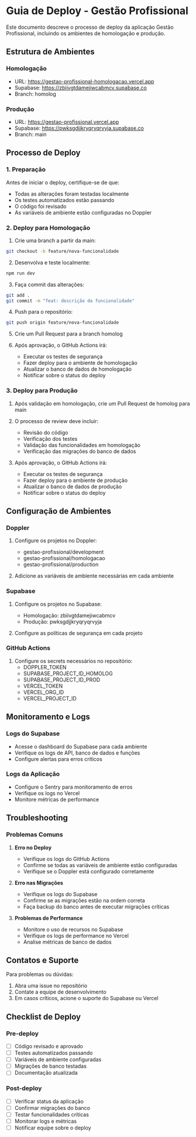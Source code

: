 # Guia de Deploy - Gestão Profissional

Este documento descreve o processo de deploy da aplicação Gestão Profissional, incluindo os ambientes de homologação e produção.

## Estrutura de Ambientes

### Homologação
- URL: https://gestao-profissional-homologacao.vercel.app
- Supabase: https://zbiivgtdamejiwcabmcv.supabase.co
- Branch: homolog

### Produção
- URL: https://gestao-profissional.vercel.app
- Supabase: https://pwksgdjjkryqryqrvyja.supabase.co
- Branch: main

## Processo de Deploy

### 1. Preparação

Antes de iniciar o deploy, certifique-se de que:
- Todas as alterações foram testadas localmente
- Os testes automatizados estão passando
- O código foi revisado
- As variáveis de ambiente estão configuradas no Doppler

### 2. Deploy para Homologação

1. Crie uma branch a partir da main:
```bash
git checkout -b feature/nova-funcionalidade
```

2. Desenvolva e teste localmente:
```bash
npm run dev
```

3. Faça commit das alterações:
```bash
git add .
git commit -m "feat: descrição da funcionalidade"
```

4. Push para o repositório:
```bash
git push origin feature/nova-funcionalidade
```

5. Crie um Pull Request para a branch homolog

6. Após aprovação, o GitHub Actions irá:
   - Executar os testes de segurança
   - Fazer deploy para o ambiente de homologação
   - Atualizar o banco de dados de homologação
   - Notificar sobre o status do deploy

### 3. Deploy para Produção

1. Após validação em homologação, crie um Pull Request de homolog para main

2. O processo de review deve incluir:
   - Revisão do código
   - Verificação dos testes
   - Validação das funcionalidades em homologação
   - Verificação das migrações do banco de dados

3. Após aprovação, o GitHub Actions irá:
   - Executar os testes de segurança
   - Fazer deploy para o ambiente de produção
   - Atualizar o banco de dados de produção
   - Notificar sobre o status do deploy

## Configuração de Ambientes

### Doppler

1. Configure os projetos no Doppler:
   - gestao-profissional/development
   - gestao-profissional/homologacao
   - gestao-profissional/production

2. Adicione as variáveis de ambiente necessárias em cada ambiente

### Supabase

1. Configure os projetos no Supabase:
   - Homologação: zbiivgtdamejiwcabmcv
   - Produção: pwksgdjjkryqryqrvyja

2. Configure as políticas de segurança em cada projeto

### GitHub Actions

1. Configure os secrets necessários no repositório:
   - DOPPLER_TOKEN
   - SUPABASE_PROJECT_ID_HOMOLOG
   - SUPABASE_PROJECT_ID_PROD
   - VERCEL_TOKEN
   - VERCEL_ORG_ID
   - VERCEL_PROJECT_ID

## Monitoramento e Logs

### Logs do Supabase
- Acesse o dashboard do Supabase para cada ambiente
- Verifique os logs de API, banco de dados e funções
- Configure alertas para erros críticos

### Logs da Aplicação
- Configure o Sentry para monitoramento de erros
- Verifique os logs no Vercel
- Monitore métricas de performance

## Troubleshooting

### Problemas Comuns

1. **Erro no Deploy**
   - Verifique os logs do GitHub Actions
   - Confirme se todas as variáveis de ambiente estão configuradas
   - Verifique se o Doppler está configurado corretamente

2. **Erro nas Migrações**
   - Verifique os logs do Supabase
   - Confirme se as migrações estão na ordem correta
   - Faça backup do banco antes de executar migrações críticas

3. **Problemas de Performance**
   - Monitore o uso de recursos no Supabase
   - Verifique os logs de performance no Vercel
   - Analise métricas de banco de dados

## Contatos e Suporte

Para problemas ou dúvidas:
1. Abra uma issue no repositório
2. Contate a equipe de desenvolvimento
3. Em casos críticos, acione o suporte do Supabase ou Vercel

## Checklist de Deploy

### Pre-deploy
- [ ] Código revisado e aprovado
- [ ] Testes automatizados passando
- [ ] Variáveis de ambiente configuradas
- [ ] Migrações de banco testadas
- [ ] Documentação atualizada

### Post-deploy
- [ ] Verificar status da aplicação
- [ ] Confirmar migrações do banco
- [ ] Testar funcionalidades críticas
- [ ] Monitorar logs e métricas
- [ ] Notificar equipe sobre o deploy 